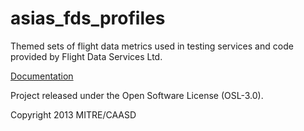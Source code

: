 asias_fds_profiles
==================

Themed sets of flight data metrics used in testing services and code provided by Flight Data Services Ltd. 

[Documentation](https://rawgithub.com/foqa-test/asias_fds_profiles/master/doc/_build/html/index.html)

Project released under the Open Software License (OSL-3.0).

Copyright 2013 MITRE/CAASD
